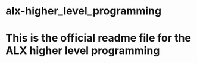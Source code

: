 # alx-higher_level_programming
# This is the official readme file for the ALX higher level programming
